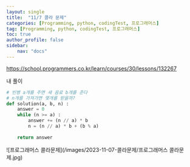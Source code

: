 ```yaml
---
layout: single
title:  "11/7 콜라 문제"
categories: [Programming, python, codingTest, 프로그래머스]
tag: [Programming, python, codingTest, 프로그래머스]
toc: true
author_profile: false
sidebar:
    nav: "docs"
---
```


https://school.programmers.co.kr/learn/courses/30/lessons/132267



내 풀이

```python
# 빈병 a개를 주면 새 음료 b개를 준다
# n개를 가져가면 몇개를 받을까?
def solution(a, b, n) :
    answer = 0
    while (n >= a) :
        answer += (n // a) * b
        n = (n // a) * b + (b % a)
        
	return answer
```

![프로그래머스 콜라문제](/images/2023-11-07-콜라문제/프로그래머스 콜라문제.jpg)

